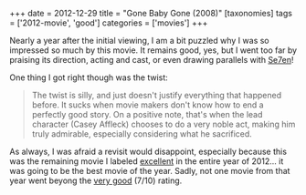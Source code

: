+++
date = 2012-12-29
title = "Gone Baby Gone (2008)"
[taxonomies]
tags = ['2012-movie', 'good']
categories = ['movies']
+++

Nearly a year after the initial viewing, I am a bit puzzled why I was so
impressed so much by this movie. It remains good, yes, but I went too
far by praising its direction, acting and cast, or even drawing
parallels with [Se7en]!

One thing I got right though was the twist:

> The twist is silly, and just doesn't justify everything that happened
> before. It sucks when movie makers don't know how to end a perfectly
> good story. On a positive note, that's when the lead character (Casey
> Affleck) chooses to do a very noble act, making him truly admirable,
> especially considering what he sacrificed.

As always, I was afraid a revisit would disappoint, especially because
this was the remaining movie I labeled [excellent] in the entire year of
2012... it was going to be the best movie of the year. Sadly, not one
movie from that year went beyong the [very good] (7/10) rating.

  [Se7en]: @/se7en-1995.md
  [excellent]: http://tshepang.github.io/tags/excellent.md
  [very good]: http://tshepang.github.io/tags/good.md

